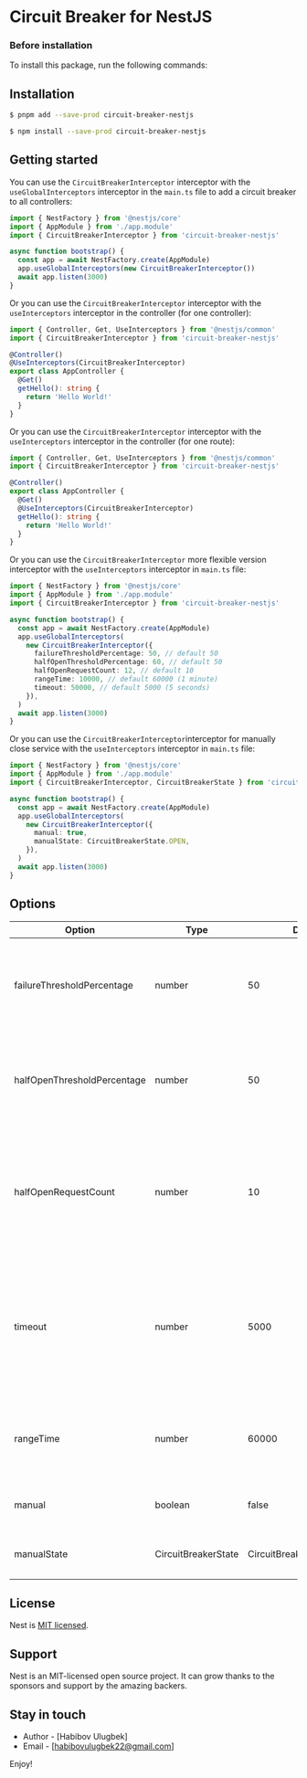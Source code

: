 # Circuit Breaker for NestJS

### Before installation

To install this package, run the following commands:

## Installation

```bash in pnpm
$ pnpm add --save-prod circuit-breaker-nestjs
```

```bash in npm
$ npm install --save-prod circuit-breaker-nestjs
```

## Getting started

You can use the `CircuitBreakerInterceptor` interceptor with the `useGlobalInterceptors` interceptor in the `main.ts`
file to add a circuit breaker to all controllers:

```ts
import { NestFactory } from '@nestjs/core'
import { AppModule } from './app.module'
import { CircuitBreakerInterceptor } from 'circuit-breaker-nestjs'

async function bootstrap() {
  const app = await NestFactory.create(AppModule)
  app.useGlobalInterceptors(new CircuitBreakerInterceptor())
  await app.listen(3000)
}
```

Or you can use the `CircuitBreakerInterceptor` interceptor with the `useInterceptors` interceptor in the controller (for
one controller):

```ts
import { Controller, Get, UseInterceptors } from '@nestjs/common'
import { CircuitBreakerInterceptor } from 'circuit-breaker-nestjs'

@Controller()
@UseInterceptors(CircuitBreakerInterceptor)
export class AppController {
  @Get()
  getHello(): string {
    return 'Hello World!'
  }
}
```

Or you can use the `CircuitBreakerInterceptor` interceptor with the `useInterceptors` interceptor in the controller (for
one route):

```ts
import { Controller, Get, UseInterceptors } from '@nestjs/common'
import { CircuitBreakerInterceptor } from 'circuit-breaker-nestjs'

@Controller()
export class AppController {
  @Get()
  @UseInterceptors(CircuitBreakerInterceptor)
  getHello(): string {
    return 'Hello World!'
  }
}
```

Or you can use the `CircuitBreakerInterceptor` more flexible version interceptor with the `useInterceptors` interceptor
in `main.ts` file:

```ts
import { NestFactory } from '@nestjs/core'
import { AppModule } from './app.module'
import { CircuitBreakerInterceptor } from 'circuit-breaker-nestjs'

async function bootstrap() {
  const app = await NestFactory.create(AppModule)
  app.useGlobalInterceptors(
    new CircuitBreakerInterceptor({
      failureThresholdPercentage: 50, // default 50
      halfOpenThresholdPercentage: 60, // default 50
      halfOpenRequestCount: 12, // default 10
      rangeTime: 10000, // default 60000 (1 minute)
      timeout: 50000, // default 5000 (5 seconds)
    }),
  )
  await app.listen(3000)
}
```

Or you can use the `CircuitBreakerInterceptor`interceptor for manually close service with the `useInterceptors`
interceptor in `main.ts` file:

```ts
import { NestFactory } from '@nestjs/core'
import { AppModule } from './app.module'
import { CircuitBreakerInterceptor, CircuitBreakerState } from 'circuit-breaker-nestjs'

async function bootstrap() {
  const app = await NestFactory.create(AppModule)
  app.useGlobalInterceptors(
    new CircuitBreakerInterceptor({
      manual: true,
      manualState: CircuitBreakerState.OPEN,
    }),
  )
  await app.listen(3000)
}
```

## Options

| Option                      | Type                | Default                    | Description                                                                                                     |
| --------------------------- | ------------------- | -------------------------- | --------------------------------------------------------------------------------------------------------------- |
| failureThresholdPercentage  | number              | 50                         | The percentage of failed requests that will trip the circuit into the OPEN state.                               |
| halfOpenThresholdPercentage | number              | 50                         | The percentage of requests that must succeed in the HALF_OPEN state.                                            |
| halfOpenRequestCount        | number              | 10                         | The number of requests that can go inside service for changing state to other state in the HALF_OPEN state.     |
| timeout                     | number              | 5000                       | The time in milliseconds that the circuit breaker should wait before changing the state from OPEN to HALF_OPEN. |
| rangeTime                   | number              | 60000                      | The time in milliseconds that the circuit breaker check failures.                                               |
| manual                      | boolean             | false                      | The manual mode for circuit breaker.                                                                            |
| manualState                 | CircuitBreakerState | CircuitBreakerState.CLOSED | The manual state for circuit breaker.                                                                           |

## License

Nest is [MIT licensed](LICENSE).

## Support

Nest is an MIT-licensed open source project. It can grow thanks to the sponsors and support by the amazing backers.

## Stay in touch

- Author - [Habibov Ulugbek]
- Email - [habibovulugbek22@gmail.com]

Enjoy!
